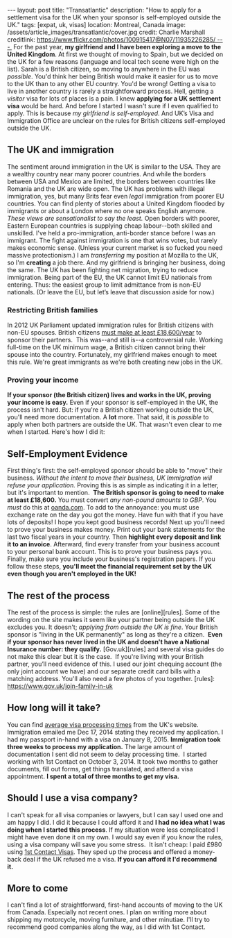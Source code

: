--- layout: post title: "Transatlantic" description: "How to apply for a settlement visa for the UK when your sponsor is self-employed outside the UK." tags: [expat, uk, visas] location: Montreal, Canada image: /assets/article_images/transatlantic/cover.jpg credit: Charlie Marshall creditlink: https://www.flickr.com/photos/100915417@N07/11935226285/ --- 
For the past year, **my girlfriend and I have been exploring a move to the United Kingdom**. At first we thought of moving to Spain, but we decided on the UK for a few reasons (language and local tech scene were high on the list). Sarah is a British citizen, so moving to anywhere in the EU was _possible_. You'd think her being British would make it easier for us to move to the UK than to any other EU country.
You'd be wrong!
Getting a visa to live in another country is rarely a straightforward process. Hell, getting a _visitor_ visa for lots of places is a pain. I knew **applying for a UK settlement visa** would be hard. And before I started I wasn't sure if I even qualified to apply. This is because _my girlfriend is self-employed_.
And UK’s Visa and Immigration Office are unclear on the rules for British citizens self-employed outside the UK.
## The UK and immigration
The sentiment around immigration in the UK is similar to the USA. They are a wealthy country near many poorer countries. And while the borders between USA and Mexico are limited, the borders between countries like Romania and the UK are wide open. The UK has problems with illegal immigration, yes, but many Brits fear even *legal* immigration from poorer EU countries.
You can find plenty of stories about a United Kingdom flooded by immigrants or about a London where no one speaks English anymore. _These views are sensationalist to say the least._ Open borders with poorer, Eastern European countries is supplying cheap labour--both skilled and unskilled. I've held a pro-immigration, anti-border stance before I was an immigrant. The fight against immigration is one that wins votes, but rarely makes economic sense. (Unless your current market is so fucked you need massive protectionism.) I am *transferring* my position at Mozilla to the UK, so I'm **creating** a job there. And my girlfriend is bringing her business, doing the same.
The UK has been fighting net migration, trying to reduce immigration. Being part of the EU, the UK cannot limit EU nationals from entering. Thus: the easiest group to limit admittance from is non-EU nationals. (Or leave the EU, but let’s leave that discussion aside for now.)
### Restricting British families
In 2012 UK Parliament updated immigration rules for British citizens with non-EU spouses. British citizens [must make at least £18,600/year](http://www.theguardian.com/law/2014/jul/11/appeal-court-18600-foreign-spouse-uk) to sponsor their partners.  This was--and still is--a controversial rule. Working full-time on the UK minimum wage, a British citizen cannot bring their spouse into the country.
Fortunately, my girlfriend makes enough to meet this rule. We're great immigrants as we're both creating new jobs in the UK.
### Proving your income
**If your sponsor (the British citizen) lives and works in the UK, proving your income is easy.** Even if your sponsor is self-employed in the UK, the process isn't hard.
But: if you're a British citizen working outside the UK, you'll need more documentation. A **lot** more.
That said, it is _possible_ to apply when both partners are outside the UK. That wasn't even clear to me when I started. Here's how I did it:
## Self-Employment Evidence
First thing's first: the self-employed sponsor should be able to "move" their business. _Without the intent to move their business, UK Immigration will refuse your application._ Proving this is as simple as indicating it in a letter, but it's important to mention. 
**The British sponsor is going to need to make at least £18,600.** You must convert _any non-pound amounts to GBP_. You _must_ do this at [oanda.com](http://www.oanda.com/currency/converter/). To add to the annoyance: you must use exchange rate on the day you got the money. Have fun with that if you have lots of deposits!
I hope you kept good business records! Next up you'll need to prove your business makes money. Print out your bank statements for the last two fiscal years in your country. Then **highlight every deposit and link it to an invoice**. Afterward, find every transfer from your business account to your personal bank account. This is to prove your business pays you.
Finally, make sure you include your business's registration papers.
If you follow these steps, **you'll meet the financial requirement set by the UK even though you aren't employed in the UK!**
## The rest of the process
The rest of the process is simple: the rules are [online][rules]. Some of the wording on the site makes it seem like your partner being outside the UK excludes you. It doesn't; _applying from outside the UK is fine_. Your British sponsor is "living in the UK permanently" as long as they're a citizen. 
**Even if your sponsor has never lived in the UK and doesn't have a National Insurance number: they qualify.** [Gov.uk][rules] and several visa guides do not make this clear but it is the case. 
If you're living with your British partner, you’ll need evidence of this. I used our joint chequing account (the only joint account we have) and our separate credit card bills with a matching address. You'll also need a few photos of you together.
[rules]: https://www.gov.uk/join-family-in-uk
## How long will it take?
You can find [average visa processing times](https://visa-processingtimes.homeoffice.gov.uk/) from the UK's website. Immigration emailed me Dec 17, 2014 stating they received my application. I had my passport in-hand with a visa on January 8, 2015. **Immigration took three weeks to process my application.** The large amount of documentation I sent did not seem to delay processing time. 
I started working with 1st Contact on October 3, 2014. It took two months to gather documents, fill out forms, get things translated, and attend a visa appointment. **I spent a total of three months to get my visa.** 
## Should I use a visa company?
I can't speak for all visa companies or lawyers, but I can say I used one and am happy I did. I did it because I could afford it and **I had no idea what I was doing when I started this process**. If my situation were less complicated I might have even done it on my own. I would say even if you know the rules, using a visa company will save you some stress. 
It isn't cheap: I paid £980 using [1st Contact Visas](http://www.1stcontactvisas.com/united-kingdom/spousal-partner-visa.aspx). They sped up the process and offered a money-back deal if the UK refused me a visa. **If you can afford it I'd recommend it.** 
## More to come 
I can't find a lot of straightforward, first-hand accounts of moving to the UK from Canada. Especially not recent ones. I plan on writing more about shipping my motorcycle, moving furniture, and other minutiae. I'll try to recommend good companies along the way, as I did with 1st Contact.